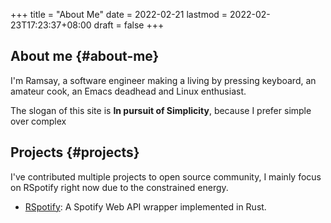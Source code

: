 +++
title = "About Me"
date = 2022-02-21
lastmod = 2022-02-23T17:23:37+08:00
draft = false
+++

## About me {#about-me}

I'm Ramsay, a software engineer making a living by pressing keyboard, an amateur cook, an Emacs deadhead and Linux enthusiast.

The slogan of this site is ****In pursuit of Simplicity****, because I prefer simple over complex

## Projects {#projects}

I've contributed multiple projects to open source community, I mainly focus on RSpotify right now due to the constrained energy.

-   [RSpotify](<https://github.com/ramsayleung/rspotify>): A Spotify Web API wrapper implemented in Rust.
